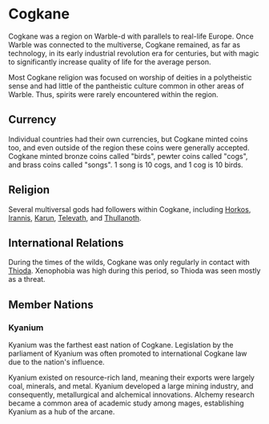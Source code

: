 # Cogkane

<meta property="og:description" content="Cogkane was a region on Warble-d with parallels to real-life Europe.">

Cogkane was a region on Warble-d with parallels to real-life Europe. Once Warble was connected to the multiverse, Cogkane remained, as far as technology, in its early industrial revolution era for centuries, but with magic to significantly increase quality of life for the average person.

Most Cogkane religion was focused on worship of deities in a polytheistic sense and had little of the pantheistic culture common in other areas of Warble. Thus, spirits were rarely encountered within the region.

## Currency

Individual countries had their own currencies, but Cogkane minted coins too, and even outside of the region these coins were generally accepted. Cogkane minted bronze coins called "birds", pewter coins called "cogs", and brass coins called "songs". 1 song is 10 cogs, and 1 cog is 10 birds.

## Religion

Several multiversal gods had followers within Cogkane, including [Horkos](../../../../../../deities/horkos.md), [Irannis](../../../../../../deities/irannis.md), [Karun](../../../../../../deities/karun.md), [Televath](../../../../../../deities/televath.md), and [Thullanoth](../../../../../../deities/thullanoth.md).

## International Relations

During the times of the wilds, Cogkane was only regularly in contact with [Thioda](thioda.md). Xenophobia was high during this period, so Thioda was seen mostly as a threat.

## Member Nations

### Kyanium

Kyanium was the farthest east nation of Cogkane. Legislation by the parliament of Kyanium was often promoted to international Cogkane law due to the nation's influence.

Kyanium existed on resource-rich land, meaning their exports were largely coal, minerals, and metal. Kyanium developed a large mining industry, and consequently, metallurgical and alchemical innovations. Alchemy research became a common area of academic study among mages, establishing Kyanium as a hub of the arcane.